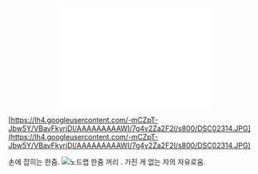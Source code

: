 <p align="center">
<iframe src="//player.vimeo.com/video/77317901?title=0&amp;byline=0&amp;portrait=0&amp;autoplay=1&amp;loop=1" width="300" height="205" frameborder="0" webkitallowfullscreen mozallowfullscreen allowfullscreen></iframe>

[https://lh4.googleusercontent.com/-mCZpT-Jbw5Y/VBavFkyrjDI/AAAAAAAAAWI/7g4v2Za2F2I/s800/DSC02314.JPG](https://lh4.googleusercontent.com/-mCZpT-Jbw5Y/VBavFkyrjDI/AAAAAAAAAWI/7g4v2Za2F2I/s800/DSC02314.JPG)

손에 잡히는 한줌.
![노드랩](http://farm7.static.flickr.com/6054/6322101606_3ce7c11547.jpg)
한줌 꺼리	.
가진 게 없는 자의 자유로움.
</p>